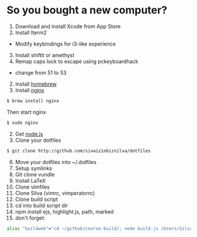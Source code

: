 # So you bought a new computer?

1. Download and install Xcode from App Store
2. Install Iterm2
 - Modify keybindings for i3-like experience
3. Install shiftit or amethyst
3. Remap caps lock to escape using pckeyboardhack
 - change from 51 to 53
2. Install [homebrew](http://brew.sh/)
3. Install [nginx](https://coderwall.com/p/dgwwuq)
```bash
$ brew install nginx
```
Then start nginx
```bash
$ sudo nginx
```
2. Get [node.js](http://nodejs.org/download/)
5. Clone your dotfiles
```bash
$ git clone http://github.com/sivwizinbiznilva/dotfiles
```
6. Move your dotfiles into ~/.dotfiles
7. Setup symlinks
8. Git clone vundle
9. Install LaTeX
10. Clone vimfiles
11. Clone Silva (vimrc, vimperatorrc)
12. Clone build script
13. cd into build script dir
14. npm install ejs, highlight.js, path, marked
15. don't forget:
```bash
alias "buildweb"="cd ~/github/course-build/; node build.js /Users/Silva/github/web /Users/Silva/github/web/template.ejs Hippo!"
```

